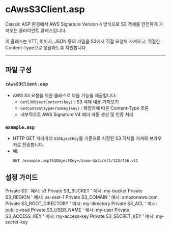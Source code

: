 # cAwsS3Client.asp

Classic ASP 환경에서 AWS Signature Version 4 방식으로 S3 객체를 안전하게 가져오는 클라이언트 클래스입니다.

이 클래스는 VTT, 이미지, JSON 등의 파일을 S3에서 직접 요청해 가져오고, 적절한 Content-Type으로 응답하도록 지원합니다.

---

## 파일 구성

### `cAwsS3Client.asp`

- AWS S3 요청을 위한 클래스로 다음 기능을 제공합니다:
  - `GetS3ObjectContent(key)` : S3 객체 내용 가져오기
  - `GetContentTypeFromKey(key)` : 확장자에 따른 Content-Type 추론
  - 내부적으로 AWS Signature V4 헤더 자동 생성 및 인증 처리

### `example.asp`

- HTTP GET 파라미터 `S3ObjectKey`를 기준으로 지정된 S3 객체를 가져와 브라우저로 전송합니다.
- 예:
  ```http
  GET /example.asp?S3ObjectKey=/zoom-data/vtt/123/456.vtt

## 설정 가이드

Private S3                  ' 예시: s3
Private S3_BUCKET           ' 예시: my-bucket
Private S3_REGION           ' 예시: us-east-1
Private S3_DOMAIN           ' 예시: amazonaws.com
Private S3_ROOT_DIRECTORY   ' 예시: my-directory
Private S3_ACL              ' 예시: public-read
Private S3_USER_NAME        ' 예시: my-user
Private S3_ACCESS_KEY       ' 예시: my-access-key
Private S3_SECRET_KEY       ' 예시: my-secret-key
